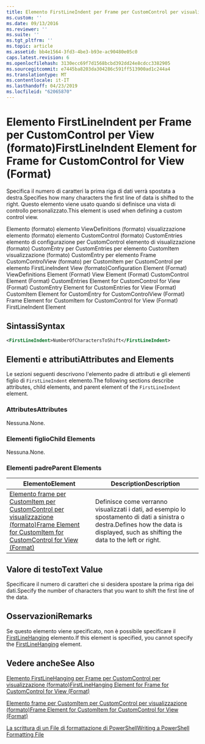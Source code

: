 ```yaml
---
title: Elemento FirstLineIndent per Frame per CustomControl per visualizzazione (formato) | Microsoft Docs
ms.custom: ''
ms.date: 09/13/2016
ms.reviewer: ''
ms.suite: ''
ms.tgt_pltfrm: ''
ms.topic: article
ms.assetid: bb4e1564-3fd3-4be3-b93e-ac90480e05c0
caps.latest.revision: 6
ms.openlocfilehash: 3130ecc69f7d1568bcbd392dd24e8cdcc3382905
ms.sourcegitcommit: e7445ba8203da304286c591ff513900ad1c244a4
ms.translationtype: MT
ms.contentlocale: it-IT
ms.lasthandoff: 04/23/2019
ms.locfileid: "62065870"
---
```

# <a name="firstlineindent-element-for-frame-for-customcontrol-for-view-format"></a><span data-ttu-id="64915-102">Elemento FirstLineIndent per Frame per CustomControl per View (formato)</span><span class="sxs-lookup"><span data-stu-id="64915-102">FirstLineIndent Element for Frame for CustomControl for View (Format)</span></span>

<span data-ttu-id="64915-103">Specifica il numero di caratteri la prima riga di dati verrà spostata a destra.</span><span class="sxs-lookup"><span data-stu-id="64915-103">Specifies how many characters the first line of data is shifted to the right.</span></span> <span data-ttu-id="64915-104">Questo elemento viene usato quando si definisce una vista di controllo personalizzato.</span><span class="sxs-lookup"><span data-stu-id="64915-104">This element is used when defining a custom control view.</span></span>

<span data-ttu-id="64915-105">Elemento (formato) elemento ViewDefinitions (formato) visualizzazione elemento (formato) elemento CustomControl (formato) CustomEntries elemento di configurazione per CustomControl elemento di visualizzazione (formato) CustomEntry per CustomEntries per elemento CustomItem visualizzazione (formato) CustomEntry per elemento Frame CustomControlView (formato) per CustomItem per CustomControl per elemento FirstLineIndent View (formato)</span><span class="sxs-lookup"><span data-stu-id="64915-105">Configuration Element (Format) ViewDefinitions Element (Format) View Element (Format) CustomControl Element (Format) CustomEntries Element for CustomControl for View (Format) CustomEntry Element for CustomEntries for View (Format) CustomItem Element for CustomEntry for CustomControlView (Format) Frame Element for CustomItem for CustomControl for View (Format) FirstLineIndent Element</span></span>

## <a name="syntax"></a><span data-ttu-id="64915-106">Sintassi</span><span class="sxs-lookup"><span data-stu-id="64915-106">Syntax</span></span>

```xml
<FirstLineIndent>NumberOfCharactersToShift</FirstLineIndent>
```

## <a name="attributes-and-elements"></a><span data-ttu-id="64915-107">Elementi e attributi</span><span class="sxs-lookup"><span data-stu-id="64915-107">Attributes and Elements</span></span>

<span data-ttu-id="64915-108">Le sezioni seguenti descrivono l'elemento padre di attributi e gli elementi figlio di `FirstLineIndent` elemento.</span><span class="sxs-lookup"><span data-stu-id="64915-108">The following sections describe attributes, child elements, and parent element of the `FirstLineIndent` element.</span></span>

### <a name="attributes"></a><span data-ttu-id="64915-109">Attributes</span><span class="sxs-lookup"><span data-stu-id="64915-109">Attributes</span></span>

<span data-ttu-id="64915-110">Nessuna.</span><span class="sxs-lookup"><span data-stu-id="64915-110">None.</span></span>

### <a name="child-elements"></a><span data-ttu-id="64915-111">Elementi figlio</span><span class="sxs-lookup"><span data-stu-id="64915-111">Child Elements</span></span>

<span data-ttu-id="64915-112">Nessuna.</span><span class="sxs-lookup"><span data-stu-id="64915-112">None.</span></span>

### <a name="parent-elements"></a><span data-ttu-id="64915-113">Elementi padre</span><span class="sxs-lookup"><span data-stu-id="64915-113">Parent Elements</span></span>

|<span data-ttu-id="64915-114">Elemento</span><span class="sxs-lookup"><span data-stu-id="64915-114">Element</span></span>|<span data-ttu-id="64915-115">Description</span><span class="sxs-lookup"><span data-stu-id="64915-115">Description</span></span>|
|-------------|-----------------|
|[<span data-ttu-id="64915-116">Elemento frame per CustomItem per CustomControl per visualizzazione (formato)</span><span class="sxs-lookup"><span data-stu-id="64915-116">Frame Element for CustomItem for CustomControl for View (Format)</span></span>](./frame-element-for-customitem-for-customcontrol-for-view-format.md)|<span data-ttu-id="64915-117">Definisce come verranno visualizzati i dati, ad esempio lo spostamento di dati a sinistra o destra.</span><span class="sxs-lookup"><span data-stu-id="64915-117">Defines how the data is displayed, such as shifting the data to the left or right.</span></span>|

## <a name="text-value"></a><span data-ttu-id="64915-118">Valore di testo</span><span class="sxs-lookup"><span data-stu-id="64915-118">Text Value</span></span>

<span data-ttu-id="64915-119">Specificare il numero di caratteri che si desidera spostare la prima riga dei dati.</span><span class="sxs-lookup"><span data-stu-id="64915-119">Specify the number of characters that you want to shift the first line of the data.</span></span>

## <a name="remarks"></a><span data-ttu-id="64915-120">Osservazioni</span><span class="sxs-lookup"><span data-stu-id="64915-120">Remarks</span></span>

<span data-ttu-id="64915-121">Se questo elemento viene specificato, non è possibile specificare il [FirstLineHanging](./firstlinehanging-element-for-frame-for-customcontrol-for-view-format.md) elemento.</span><span class="sxs-lookup"><span data-stu-id="64915-121">If this element is specified, you cannot specify the [FirstLineHanging](./firstlinehanging-element-for-frame-for-customcontrol-for-view-format.md) element.</span></span>

## <a name="see-also"></a><span data-ttu-id="64915-122">Vedere anche</span><span class="sxs-lookup"><span data-stu-id="64915-122">See Also</span></span>

[<span data-ttu-id="64915-123">Elemento FirstLineHanging per Frame per CustomControl per visualizzazione (formato)</span><span class="sxs-lookup"><span data-stu-id="64915-123">FirstLineHanging Element for Frame for CustomControl for View (Format)</span></span>](./firstlinehanging-element-for-frame-for-customcontrol-for-view-format.md)

[<span data-ttu-id="64915-124">Elemento frame per CustomItem per CustomControl per visualizzazione (formato)</span><span class="sxs-lookup"><span data-stu-id="64915-124">Frame Element for CustomItem for CustomControl for View (Format)</span></span>](./frame-element-for-customitem-for-customcontrol-for-view-format.md)

[<span data-ttu-id="64915-125">La scrittura di un File di formattazione di PowerShell</span><span class="sxs-lookup"><span data-stu-id="64915-125">Writing a PowerShell Formatting File</span></span>](./writing-a-powershell-formatting-file.md)
